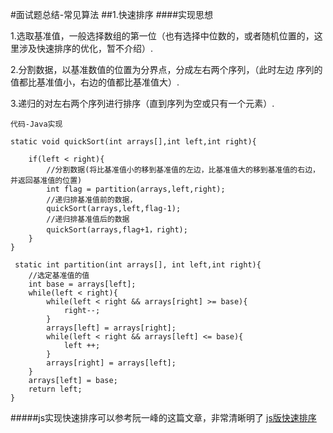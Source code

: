 #面试题总结-常见算法
##1.快速排序
####实现思想

1.选取基准值，一般选择数组的第一位（也有选择中位数的，或者随机位置的，这里涉及快速排序的优化，暂不介绍）.

2.分割数据，以基准数值的位置为分界点，分成左右两个序列，（此时左边 序列的值都比基准值小，右边的值都比基准值大）.

3.递归的对左右两个序列进行排序（直到序列为空或只有一个元素）.

	代码-Java实现

	static void quickSort(int arrays[],int left,int right){

		if(left < right){
			//分割数据(将比基准值小的移到基准值的左边，比基准值大的移到基准值的右边，并返回基准值的位置)
			int flag = partition(arrays,left,right);
			//递归排基准值前的数据，
			quickSort(arrays,left,flag-1);
			//递归排基准值后的数据
			quickSort(arrays,flag+1，right);
		}
	}

	 static int partition(int arrays[], int left,int right){
		//选定基准值的值
		int base = arrays[left];
		while(left < right){
			while(left < right && arrays[right] >= base){
				right--;
			}
			arrays[left] = arrays[right];
			while(left < right && arrays[left] <= base){
				left ++;
			}
			arrays[right] = arrays[left];
		}
		arrays[left] = base;
		return left;
	}

#####js实现快速排序可以参考阮一峰的这篇文章，非常清晰明了       [js版快速排序](http://www.ruanyifeng.com/blog/2011/04/quicksort_in_javascript.html)

